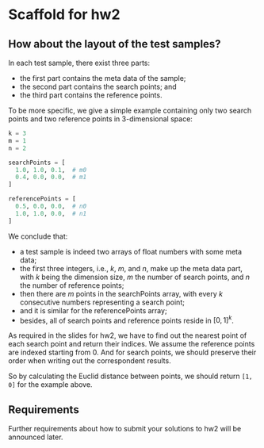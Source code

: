 # Scaffold for hw2

## How about the layout of the test samples?

In each test sample, there exist three parts:
- the first part contains the meta data of the sample;
- the second part contains the search points; and
- the third part contains the reference points.

To be more specific, we give a simple example containing only two search points
and two reference points in 3-dimensional space:

```python
k = 3
m = 1
n = 2

searchPoints = [
  1.0, 1.0, 0.1,  # m0
  0.4, 0.0, 0.0,  # m1
]

referencePoints = [
  0.5, 0.0, 0.0,  # n0
  1.0, 1.0, 0.0,  # n1
]
```

We conclude that:
- a test sample is indeed two arrays of float numbers with some meta data;
- the first three integers, i.e., $k$, $m$, and $n$, make up the meta data part,
  with $k$ being the dimension size, $m$ the number of search points, and
  $n$ the number of reference points;
- then there are $m$ points in the searchPoints array, with every $k$
  consecutive numbers representing a search point;
- and it is similar for the referencePoints array;
- besides, all of search points and reference points reside in $[0, 1]^k$.

As required in the slides for hw2, we have to find out the nearest point of each
search point and return their indices. We assume the reference points are
indexed starting from 0. And for search points, we should preserve their order
when writing out the correspondent results.

So by calculating the Euclid distance between points, we should return `[1, 0]`
for the example above.

## Requirements

Further requirements about how to submit your solutions to hw2 will be announced
later.